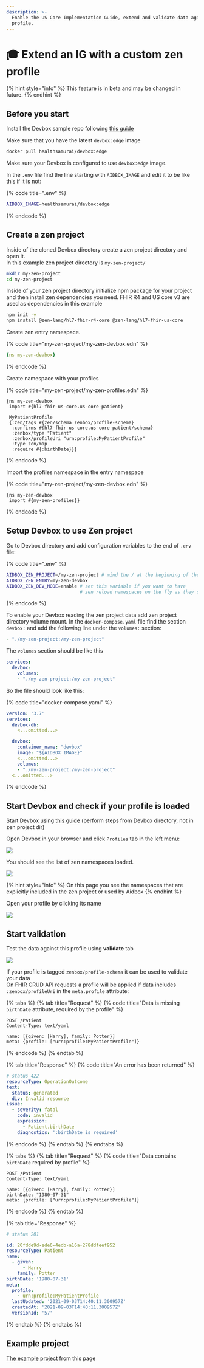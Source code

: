 ```yaml
---
description: >-
  Enable the US Core Implementation Guide, extend and validate data against this
  profile.
---
```


# 🎓 Extend an IG with a custom zen profile

{% hint style="info" %}
This feature is in beta and may be changed in future.
{% endhint %}

## Before you start

Install the Devbox sample repo following [this guide](../getting-started/installation/setup-aidbox.dev.md)

Make sure that you have the latest `devbox:edge` image

```bash
docker pull healthsamurai/devbox:edge
```

Make sure your Devbox is configured to use `devbox:edge` image.

In the `.env` file find the line starting with `AIDBOX_IMAGE` and edit it to be like this if it is not:

{% code title=".env" %}
```bash
AIDBOX_IMAGE=healthsamurai/devbox:edge
```
{% endcode %}

## Create a zen project

Inside of the cloned Devbox directory create a zen project directory and open it.\
In this example zen project directory is `my-zen-project/`

```bash
mkdir my-zen-project
cd my-zen-project
```

Inside of your zen project directory initialize npm package for your project and then install zen dependencies you need. FHIR R4 and US core v3 are used as dependencies in this example

```bash
npm init -y
npm install @zen-lang/hl7-fhir-r4-core @zen-lang/hl7-fhir-us-core
```

Create zen entry namespace.

{% code title="my-zen-project/my-zen-devbox.edn" %}
```yaml
{ns my-zen-devbox}
```
{% endcode %}

Create namespace with your profiles

{% code title="my-zen-project/my-zen-profiles.edn" %}
```
{ns my-zen-devbox
 import #{hl7-fhir-us-core.us-core-patient}

 MyPatientProfile
 {:zen/tags #{zen/schema zenbox/profile-schema}
  :confirms #{hl7-fhir-us-core.us-core-patient/schema}
  :zenbox/type "Patient"
  :zenbox/profileUri "urn:profile:MyPatientProfile"
  :type zen/map
  :require #{:birthDate}}}
```
{% endcode %}

Import the profiles namespace in the entry namespace

{% code title="my-zen-project/my-zen-devbox.edn" %}
```
{ns my-zen-devbox
 import #{my-zen-profiles}}
```
{% endcode %}

## Setup Devbox to use Zen project

Go to Devbox directory and add configuration variables to the end of `.env` file:

{% code title=".env" %}
```bash
AIDBOX_ZEN_PROJECT=/my-zen-project # mind the / at the beginning of the dir name
AIDBOX_ZEN_ENTRY=my-zen-devbox
AIDBOX_ZEN_DEV_MODE=enable # set this variable if you want to have 
                           # zen reload namespaces on the fly as they change
```
{% endcode %}

To enable your Devbox reading the zen project data add zen project directory volume mount. In the `docker-compose.yaml` file find the section `devbox:` and add the following line under the `volumes:` section:

```yaml
- "./my-zen-project:/my-zen-project"
```

The `volumes` section should be like this

```yaml
services:
  devbox:
    volumes:
    - "./my-zen-project:/my-zen-project"
```

So the file should look like this:

{% code title="docker-compose.yaml" %}
```yaml
version: '3.7'
services:
  devbox-db:
    <...omitted...>

  devbox:
    container_name: "devbox"
    image: "${AIDBOX_IMAGE}"
    <...omitted...>
    volumes:
    - "./my-zen-project:/my-zen-project"
  <...omitted...>
```
{% endcode %}

## Start Devbox and check if your profile is loaded

Start Devbox using [this guide](../getting-started/installation/setup-aidbox.dev.md#run-devbox) (perform steps from Devbox directory, not in zen project dir)

Open Devbox in your browser and click `Profiles` tab in the left menu:

![](<../.gitbook/assets/image (71).png>)

You should see the list of zen namespaces loaded.

![](<../.gitbook/assets/image (89).png>)

{% hint style="info" %}
On this page you see the namespaces that are explicitly included in the zen project or used by Aidbox
{% endhint %}

Open your profile by clicking its name

![](<../.gitbook/assets/image (91).png>)

## Start validation

Test the data against this profile using **validate** tab

![](<../.gitbook/assets/image (80).png>)

If your profile is tagged `zenbox/profile-schema` it can be used to validate your data\
On FHIR CRUD API requests a profile will be applied if data includes `:zenbox/profileUri` in the `meta.profile` attribute:

{% tabs %}
{% tab title="Request" %}
{% code title="Data is missing `birthDate` attribute, required by the profile" %}
```http
POST /Patient
Content-Type: text/yaml

name: [{given: [Harry], family: Potter}]
meta: {profile: ["urn:profile:MyPatientProfile"]}
```
{% endcode %}
{% endtab %}

{% tab title="Response" %}
{% code title="An error has been returned" %}
```yaml
# status 422
resourceType: OperationOutcome
text:
  status: generated
  div: Invalid resource
issue:
  - severity: fatal
    code: invalid
    expression:
      - Patient.birthDate
    diagnostics: ':birthDate is required'
```
{% endcode %}
{% endtab %}
{% endtabs %}

{% tabs %}
{% tab title="Request" %}
{% code title="Data contains `birthDate` required by profile" %}
```http
POST /Patient
Content-Type: text/yaml

name: [{given: [Harry], family: Potter}]
birthDate: "1980-07-31"
meta: {profile: ["urn:profile:MyPatientProfile"]}
```
{% endcode %}
{% endtab %}

{% tab title="Response" %}
```yaml
# status 201

id: 20fdde9d-ede6-4edb-a16a-278ddfeef952
resourceType: Patient
name:
  - given:
      - Harry
    family: Potter
birthDate: '1980-07-31'
meta:
  profile:
    - urn:profile:MyPatientProfile
  lastUpdated: '2021-09-03T14:40:11.300957Z'
  createdAt: '2021-09-03T14:40:11.300957Z'
  versionId: '57'
```
{% endtab %}
{% endtabs %}

## Example project

[The example project](https://github.com/Aidbox/devbox/commit/431b14170f867f77f90779d4ff870d74c051c844) from this page
